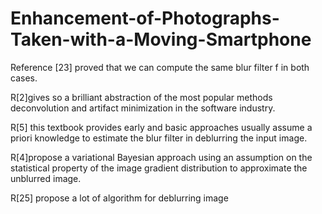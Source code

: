 # Enhancement-of-Photographs-Taken-with-a-Moving-Smartphone

Reference [23] proved that we can compute the same blur filter f in both cases.

R[2]gives so a brilliant abstraction of the most popular methods deconvolution and artifact minimization in the software industry.

R[5] this textbook provides early and basic approaches usually assume a priori knowledge to estimate the blur filter in deblurring the input image.

R[4]propose  a variational Bayesian approach using an assumption on the statistical property of the image gradient distribution to approximate the unblurred image.

R[25] propose a lot of algorithm for deblurring image


